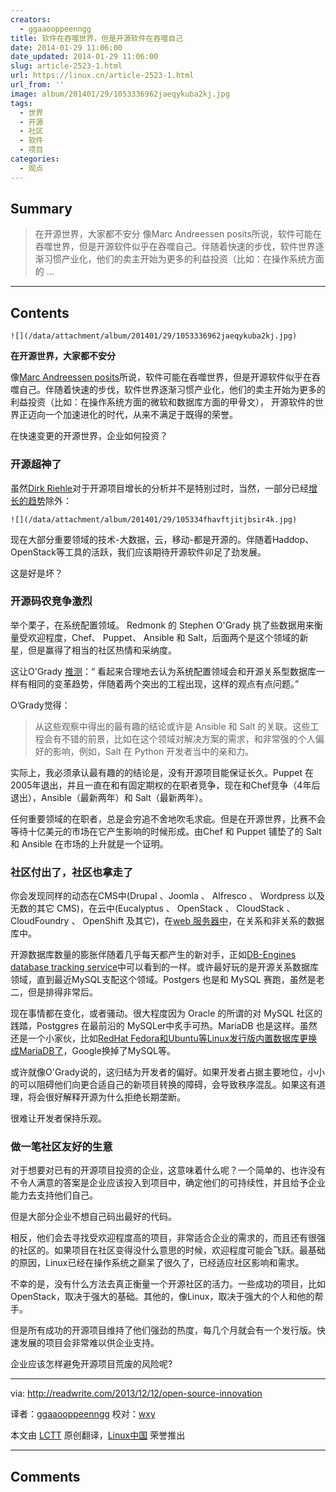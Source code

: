 ```yaml
---
creators:
  - ggaaooppeenngg
title: 软件在吞噬世界，但是开源软件在吞噬自己
date: 2014-01-29 11:06:00
date_updated: 2014-01-29 11:06:00
slug: article-2523-1.html
url: https://linux.cn/article-2523-1.html
url_from: ''
image: album/201401/29/1053336962jaeqykuba2kj.jpg
tags:
  - 世界
  - 开源
  - 社区
  - 软件
  - 项目
categories:
  - 观点
---
```


## Summary

> 在开源世界，大家都不安分
> 像Marc Andreessen posits所说，软件可能在吞噬世界，但是开源软件似乎在吞噬自己。伴随着快速的步伐，软件世界逐渐习惯产业化，他们的卖主开始为更多的利益投资（比如：在操作系统方面的  ...

***

<!-- more -->

## Contents

`![](/data/attachment/album/201401/29/1053336962jaeqykuba2kj.jpg)`

**在开源世界，大家都不安分**

像[Marc Andreessen posits](http://online.wsj.com/news/articles/SB10001424053111903480904576512250915629460)所说，软件可能在吞噬世界，但是开源软件似乎在吞噬自己。伴随着快速的步伐，软件世界逐渐习惯产业化，他们的卖主开始为更多的利益投资（比如：在操作系统方面的微软和数据库方面的甲骨文）， 开源软件的世界正迈向一个加速进化的时代，从来不满足于既得的荣誉。

在快速变更的开源世界，企业如何投资？

### 开源超神了

虽然[Dirk Riehle](http://dirkriehle.com/publications/2008-2/the-total-growth-of-open-source/)对于开源项目增长的分析并不是特别过时，当然，一部分已经[增长的趋势](http://www.techrepublic.com/blog/linux-and-open-source/driving-forces-behind-linux-and-open-source-growth/)除外：

`![](/data/attachment/album/201401/29/105334fhavftjitjbsir4k.jpg)`

现在大部分重要领域的技术-大数据，云，移动-都是开源的。伴随着Haddop、OpenStack等工具的活跃，我们应该期待开源软件卯足了劲发展。

这是好是坏？

### 开源码农竞争激烈

举个栗子，在系统配置领域。 Redmonk 的 Stephen O'Grady 挑了些数据用来衡量受欢迎程度，Chef、 Puppet、 Ansible 和 Salt，后面两个是这个领域的新星，但是赢得了相当的社区热情和采纳度。

这让O'Grady [推测](http://redmonk.com/sogrady/2013/12/06/configuration-management-2013/)：“ 看起来合理地去认为系统配置领域会和开源关系型数据库一样有相同的变革趋势，伴随着两个突出的工程出现，这样的观点有点问题。”

O’Grady觉得：

> 
> 从这些观察中得出的最有趣的结论或许是 Ansible 和 Salt 的关联。这些工程会有不错的前景，比如在这个领域对解决方案的需求，和非常强的个人偏好的影响，例如，Salt 在 Python 开发者当中的亲和力。
> 
> 
> 

实际上，我必须承认最有趣的的结论是，没有开源项目能保证长久。Puppet 在2005年退出，并且一直在和有固定期权的在职者竞争，现在和Chef竞争（4年后退出），Ansible（最新两年）和 Salt（最新两年）。

任何重要领域的在职者，总是会穷追不舍地吹毛求疵。但是在开源世界，比赛不会等待十亿美元的市场在它产生影响的时候形成。由Chef 和 Puppet 铺垫了的 Salt 和 Ansible 在市场的上升就是一个证明。

### 社区付出了，社区也拿走了

你会发现同样的动态在CMS中(Drupal 、Joomla 、 Alfresco 、 Wordpress 以及无数的其它 CMS)，在云中(Eucalyptus 、 OpenStack 、 CloudStack 、 CloudFoundry 、 OpenShift 及其它)，在[web 服务器中](http://www.theregister.co.uk/2013/02/06/open_and_shut/)，在关系和非关系的数据库中。

开源数据库数量的膨胀伴随着几乎每天都产生的新对手，正如[DB-Engines database tracking service](http://db-engines.com/en/ranking)中可以看到的一样。或许最好玩的是开源关系数据库领域，直到最近MySQL支配这个领域。Postgers 也是和 MySQL 赛跑，虽然是老二，但是排得非常后。

现在事情都在变化，或者骚动。很大程度因为 Oracle 的所谓的对 MySQL 社区的践踏，Postggres 在最前沿的 MySQLer中炙手可热。MariaDB 也是这样。虽然还是一个小家伙，比如[RedHat Fedora和Ubuntu等Linux发行版内置数据库更换成MariaDB了](http://www.zdnet.com/oracle-who-fedora-and-opensuse-will-replace-mysql-with-mariadb-7000010640/)，Google换掉了MySQL等。

或许就像O'Grady说的，这归结为开发者的偏好。如果开发者占据主要地位，小小的可以阻碍他们向更合适自己的新项目转换的障碍，会导致秩序混乱。如果这有道理，将会很好解释开源为什么拒绝长期垄断。

很难让开发者保持乐观。

### 做一笔社区友好的生意

对于想要对已有的开源项目投资的企业，这意味着什么呢？一个简单的、也许没有不令人满意的答案是企业应该投入到项目中，确定他们的可持续性，并且给予企业能力去支持他们自己。

但是大部分企业不想自己码出最好的代码。

相反，他们会去寻找受欢迎程度高的项目，非常适合企业的需求的，而且还有很强的社区的。如果项目在社区变得没什么意思的时候，欢迎程度可能会飞跃。最基础的原因，Linux已经在操作系统之巅呆了很久了，已经适应社区影响和需求。

不幸的是，没有什么方法去真正衡量一个开源社区的活力。一些成功的项目，比如OpenStack，取决于强大的基础。其他的，像Linux，取决于强大的个人和他的帮手。

但是所有成功的开源项目维持了他们强劲的热度，每几个月就会有一个发行版。快速发展的项目会非常难以供企业支持。

企业应该怎样避免开源项目荒废的风险呢?

---

via: <http://readwrite.com/2013/12/12/open-source-innovation>

译者：[ggaaooppeenngg](https://github.com/ggaaooppeenngg) 校对：[wxy](https://github.com/wxy)

本文由 [LCTT](https://github.com/LCTT/TranslateProject) 原创翻译，[Linux中国](https://linux.cn/) 荣誉推出

***

## Comments
